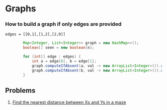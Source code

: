 # Graphs


### How to build a graph if only edges are provided
`edges = [[0,1],[1,2],[2,0]]`
```java
        Map<Integer, List<Integer>> graph = new HashMap<>();
        boolean[] seen = new boolean[n];

        for (int[] edge : edges) {
            int a = edge[0], b = edge[1];
            graph.computeIfAbsent(a, val -> new ArrayList<Integer>()).add(b);
            graph.computeIfAbsent(b, val -> new ArrayList<Integer>()).add(a); // if bi-directional edges
        }
```

## Problems

1. [Find the nearest distance between Xs and Ys in a maze](https://github.com/LenarBad/interview-questions/blob/main/graphs/nearest-distance-between-x-and-y-in-maze.java)
